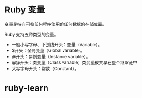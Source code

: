 # Ruby 变量
变量是持有可被任何程序使用的任何数据的存储位置。

Ruby 支持五种类型的变量。

- 一般小写字母、下划线开头：变量（Variable）。
- $开头：全局变量（Global variable）。
- @开头：实例变量（Instance variable）。
- @@开头：类变量（Class variable）类变量被共享在整个继承链中
- 大写字母开头：常数（Constant）。


# ruby-learn
